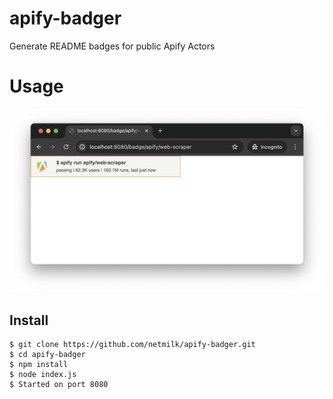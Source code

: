 # apify-badger
Generate README badges for public Apify Actors

# Usage

![screenshot](https://github.com/netmilk/apify-badger/blob/main/screenshot.png?raw=true)

## Install

```
$ git clone https://github.com/netmilk/apify-badger.git
$ cd apify-badger
$ npm install
$ node index.js
$ Started on port 8080
```



